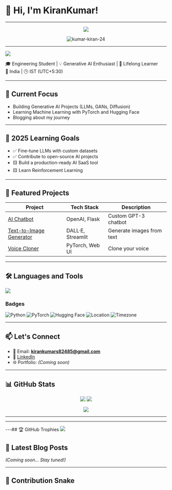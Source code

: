 # 👋 Hi, I'm KiranKumar!
***

<p align="center">
  <img src="https://media.giphy.com/media/26tn33aiTi1jkl6H6/giphy.gif" />
</p>

<p align="center">
  <img src="https://komarev.com/ghpvc/?username=kumar-kiran-24&label=Profile%20views&color=0e75b6&style=flat" alt="kumar-kiran-24" />
</p>


---



[![](https://visitcount.itsvg.in/api?id=kumar-kiran-24&icon=0&color=0)](https://visitcount.itsvg.in)


🎓 Engineering Student | 💡 Generative AI Enthusiast | 🧠 Lifelong Learner  
📍 India | 🕒 IST (UTC+5:30)

---

## 🔭 Current Focus
- Building Generative AI Projects (LLMs, GANs, Diffusion)
- Learning Machine Learning with PyTorch and Hugging Face
- Blogging about my journey

---

## 🚀 2025 Learning Goals
- ✅ Fine-tune LLMs with custom datasets
- ✅ Contribute to open-source AI projects
- 🟨 Build a production-ready AI SaaS tool
- 🟨 Learn Reinforcement Learning

---

## 📌 Featured Projects

| Project | Tech Stack | Description |
|--------|------------|-------------|
| [AI Chatbot](https://github.com/kumar-kiran-24/chatbot) | OpenAI, Flask | Custom GPT-3 chatbot |
| [Text-to-Image Generator](https://github.com/kumar-kiran-24/ai-art) | DALL·E, Streamlit | Generate images from text |
| [Voice Cloner](#) | PyTorch, Web UI | Clone your voice |

---

## 🛠️ Languages and Tools
<p align="left">
  <img src="https://skillicons.dev/icons?i=python,js,ts,nodejs,react,nextjs,git,github,vscode,linux" />
</p>

### Badges
![Python](https://img.shields.io/badge/-Python-3776AB?style=for-the-badge&logo=python&logoColor=white)
![PyTorch](https://img.shields.io/badge/-PyTorch-EE4C2C?style=for-the-badge&logo=pytorch&logoColor=white)
![Hugging Face](https://img.shields.io/badge/-HuggingFace-FCC624?style=for-the-badge&logo=huggingface&logoColor=black)
![Location](https://img.shields.io/badge/India-🧠-red)
![Timezone](https://img.shields.io/badge/IST-UTC%2B5:30-blue)

---

## 📫 Let's Connect
- 📧 Email: **kirankumars82485@gmail.com**
- 🔗 [LinkedIn](https://www.linkedin.com/in/kirankumar-s-/)
- 🌐 Portfolio: *(Coming soon)*

---

## 📊 GitHub Stats
<p align="center">
  <img src="https://github-readme-stats.vercel.app/api?username=kumar-kiran-24&show_icons=true&theme=radical" />
  <img src="https://github-readme-stats.vercel.app/api/top-langs/?username=kumar-kiran-24&layout=compact&theme=tokyonight" />
</p>

<p align="center">
  <img src="https://komarev.com/ghpvc/?username=kumar-kiran-24&label=Profile%20views&color=0e75b6&style=flat" />
</p>

---


---


---## 🏆 GitHub Trophies
![](https://github-profile-trophy.vercel.app/?username=kumar-kiran-24&theme=nord&no-frame=true&no-bg=false&margin-w=4)


## 📝 Latest Blog Posts
*(Coming soon... Stay tuned!)*

---

## 🐍 Contribution Snake

